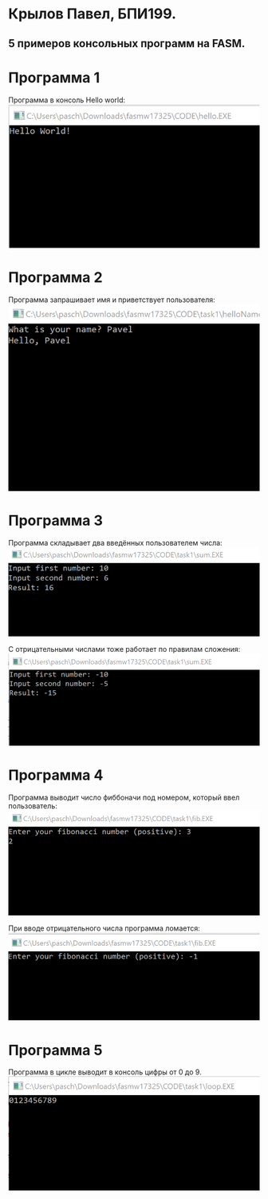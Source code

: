 # Крылов Павел, БПИ199.
## 5 примеров консольных программ на FASM.

# Программа 1
Программа  в консоль Hello world:
![alt-текст](https://github.com/pkryloff/FASM/blob/main/task1/%D1%81%D0%BA%D1%80%D0%B8%D0%BD%D1%8B/hello.png "Hello")

# Программа 2
Программа запрашивает имя и приветствует пользователя:
![alt-текст](https://github.com/pkryloff/FASM/blob/main/task1/%D1%81%D0%BA%D1%80%D0%B8%D0%BD%D1%8B/helloName.png "Hello")

# Программа 3
Программа складывает два введённых пользователем числа:
![alt-текст](https://github.com/pkryloff/FASM/blob/main/task1/%D1%81%D0%BA%D1%80%D0%B8%D0%BD%D1%8B/sum1.png "Hello")

С отрицательными числами тоже работает по правилам сложения:
![alt-текст](https://github.com/pkryloff/FASM/blob/main/task1/%D1%81%D0%BA%D1%80%D0%B8%D0%BD%D1%8B/sum2.png "Hello")

# Программа 4
Программа выводит число фиббоначи под номером, который ввел пользователь:
![alt-текст](https://github.com/pkryloff/FASM/blob/main/task1/%D1%81%D0%BA%D1%80%D0%B8%D0%BD%D1%8B/fib2.png "Fib1")

При вводе отрицательного числа программа ломается:
![alt-текст](https://github.com/pkryloff/FASM/blob/main/task1/%D1%81%D0%BA%D1%80%D0%B8%D0%BD%D1%8B/fib1.png "Fib2")

# Программа 5
Программа в цикле выводит в консоль цифры от 0 до 9.
![alt-текст](https://github.com/pkryloff/FASM/blob/main/task1/%D1%81%D0%BA%D1%80%D0%B8%D0%BD%D1%8B/loop.png "Loop")
